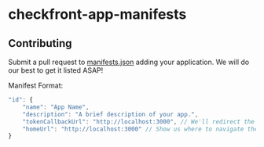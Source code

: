 # checkfront-app-manifests

## Contributing

Submit a pull request to [manifests.json](./manifests.json) adding your application. We will do our best to get it listed ASAP!

Manifest Format:

```js
"id": {
	"name": "App Name",
	"description": "A brief description of your app.",
	"tokenCallbackUrl": "http://localhost:3000", // We'll redirect the user's browser to a URL of your choice along with API credentials
	"homeUrl": "http://localhost:3000" // Show us where to navigate the user to when they are looking to interact with your app
}
```
